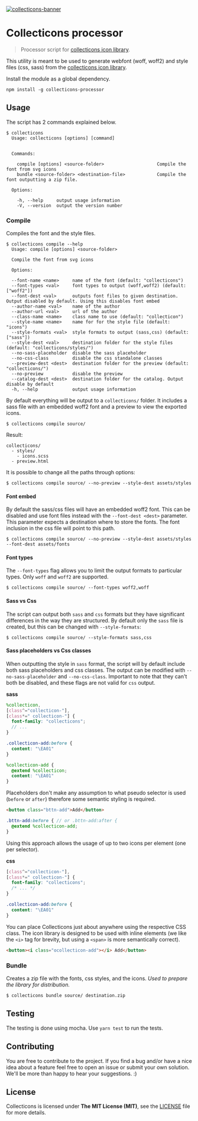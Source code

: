 [![collecticons-banner](https://cloud.githubusercontent.com/assets/1090606/8695447/fdef92fa-2adc-11e5-8979-b61bd96d24ca.png)](https://collecticons.io)

# Collecticons processor
> Processor script for [collecticons icon library](https://github.com/developmentseed/collecticons-lib).

This utility is meant to be used to generate webfont (woff, woff2) and style files (css, sass) from the [collecticons icon library](https://github.com/developmentseed/collecticons-lib).

Install the module as a global dependency.
```
npm install -g collecticons-processor
```

## Usage
The script has 2 commands explained below.
```
$ collecticons
  Usage: collecticons [options] [command]


  Commands:

    compile [options] <source-folder>                    Compile the font from svg icons
    bundle <source-folder> <destination-file>            Compile the font outputting a zip file.

  Options:

    -h, --help     output usage information
    -V, --version  output the version number
```

### Compile
Compiles the font and the style files.
```
$ collecticons compile --help
  Usage: compile [options] <source-folder>

  Compile the font from svg icons

  Options:

  --font-name <name>     name of the font (default: "collecticons")
  --font-types <val>     font types to output (woff,woff2) (default: ["woff2"])
  --font-dest <val>      outputs font files to given destination. Output disabled by default. Using this disables font embed
  --author-name <val>    name of the author
  --author-url <val>     url of the author
  --class-name <name>    class name to use (default: "collecticon")
  --style-name <name>    name for for the style file (default: "icons")
  --style-formats <val>  style formats to output (sass,css) (default: ["sass"])
  --style-dest <val>     destination folder for the style files (default: "collecticons/styles/")
  --no-sass-placeholder  disable the sass placeholder
  --no-css-class         disable the css standalone classes
  --preview-dest <dest>  destination folder for the preview (default: "collecticons/")
  --no-preview           disable the preview
  --catalog-dest <dest>  destination folder for the catalog. Output disable by default
  -h, --help             output usage information

```
By default everything will be output to a `collecticons/` folder. It includes a sass file with an embedded woff2 font and a preview to view the exported icons.
```
$ collecticons compile source/
```
Result:
```
collecticons/
  - styles/
    - icons.scss
  - preview.html
```

It is possible to change all the paths through options:
```
$ collecticons compile source/ --no-preview --style-dest assets/styles
```

#### Font embed
By default the sass/css files will have an embedded woff2 font. This can be disabled and use font files instead with the `--font-dest <dest>` parameter. This parameter expects a destination where to store the fonts. The font inclusion in the css file will point to this path.

```
$ collecticons compile source/ --no-preview --style-dest assets/styles --font-dest assets/fonts
```

#### Font types
The `--font-types` flag allows you to limit the output formats to particular types. Only `woff` and `woff2` are supported.

```
$ collecticons compile source/ --font-types woff2,woff
```

#### Sass vs Css
The script can output both `sass` and `css` formats but they have significant differences in the way they are structured.
By default only the `sass` file is created, but this can be changed with `--style-formats`:

```
$ collecticons compile source/ --style-formats sass,css
```

#### Sass placeholders vs Css classes
When outputting the style in `sass` format, the script will by default include both sass placeholders and css classes. The output can be modified with `--no-sass-placeholder` and `--no-css-class`. Important to note that they can't both be disabled, and these flags are not valid for `css` output.

**sass**

```scss
%collecticon,
[class^="collecticon-"],
[class*=" collecticon-"] {
  font-family: "collecticons";
  // ...
}

.collecticon-add:before {
  content: "\EA01"
}

%collecticon-add {
  @extend %collecticon;
  content: "\EA01"
}
```
Placeholders don't make any assumption to what pseudo selector is used (`before` or `after`) therefore some semantic styling is required.

```html
<button class="bttn-add">Add</button>
```

```scss
.bttn-add:before { // or .bttn-add:after {
  @extend %collecticon-add;
}
```
Using this approach allows the usage of up to two icons per element (one per selector).

**css**

```css
[class^="collecticon-"],
[class*=" collecticon-"] {
  font-family: "collecticons";
  /* ... */
}

.collecticon-add:before {
  content: "\EA01"
}
```

You can place Collecticons just about anywhere using the respective CSS class. The icon library is designed to be used with inline elements (we like the `<i>` tag for brevity, but using a `<span>` is more semantically correct).

```html
<button><i class="ocollecticon-add"></i> Add</button>
```


### Bundle
Creates a zip file with the fonts, css styles, and the icons. *Used to prepare the library for distribution.*
```
$ collecticons bundle source/ destination.zip
```

## Testing
The testing is done using mocha. Use `yarn test` to run the tests.

## Contributing
You are free to contribute to the project. If you find a bug and/or have a nice idea about a feature feel free to open an issue or submit your own solution. We'll be more than happy to hear your suggestions. :)

## License
Collecticons is licensed under **The MIT License (MIT)**, see the [LICENSE](LICENSE) file for more details.

